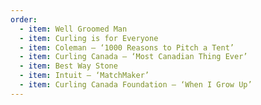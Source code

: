 ```yaml
---
order:
  - item: Well Groomed Man
  - item: Curling is for Everyone
  - item: Coleman – ‘1000 Reasons to Pitch a Tent’
  - item: Curling Canada – ‘Most Canadian Thing Ever’
  - item: Best Way Stone
  - item: Intuit – ‘MatchMaker’
  - item: Curling Canada Foundation – ‘When I Grow Up’
---
```

